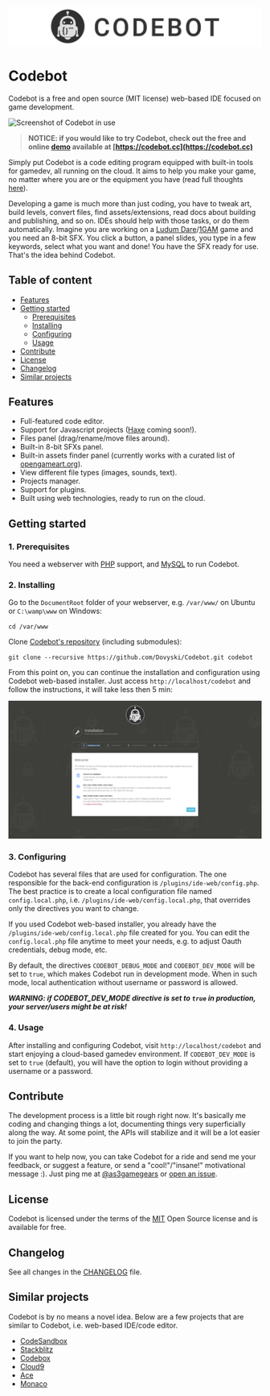 ![Codebot](https://raw.githubusercontent.com/Dovyski/depository/master/codebot-logo-text.png)

# Codebot

Codebot is a free and open source (MIT license) web-based IDE focused on game development.

![Screenshot of Codebot in use](https://cloud.githubusercontent.com/assets/512405/6548137/e344ebea-c5cd-11e4-800e-adfe8472884c.png)

> **NOTICE: if you would like to try Codebot, check out the free and online [demo](https://codebot.cc) available at [https://codebot.cc](https://codebot.cc)**

Simply put Codebot is a code editing program equipped with built-in tools for gamedev, all running on the cloud. It aims to help you make your game, no matter where you are or the equipment you have (read full thoughts [here](http://www.as3gamegears.com/blog/codebot-an-ide-focused-on-gamedev/)).

Developing a game is much more than just coding, you have to tweak art, build levels, convert files, find assets/extensions, read docs about building and publishing, and so on. IDEs should help with those tasks, or do them automatically. Imagine you are working on a [Ludum Dare](http://www.ludumdare.com/)/[1GAM](http://onegameamonth.com) game and you need an 8-bit SFX. You click a button, a panel slides, you type in a few keywords, select what you want and done! You have the SFX ready for use. That's the idea behind Codebot.

## Table of content

- [Features](#features)
- [Getting started](#getting-started)
	- [Prerequisites](#prerequisites)
	- [Installing](#installing)
	- [Configuring](#configuring)
	- [Usage](#usage)
- [Contribute](#contribute)
- [License](#license)
- [Changelog](#changelog)
- [Similar projects](#similar-projects)

## Features

* Full-featured code editor.
* Support for Javascript projects ([Haxe](https://haxe.org/) coming soon!).
* Files panel (drag/rename/move files around).
* Built-in 8-bit SFXs panel.
* Built-in assets finder panel (currently works with a curated list of [opengameart.org](https://opengameart.org)).
* View different file types (images, sounds, text).
* Projects manager.
* Support for plugins.
* Built using web technologies, ready to run on the cloud.

## Getting started
### 1. Prerequisites

You need a webserver with [PHP](http://php.net) support, and [MySQL](https://www.mysql.com/) to run Codebot.

### 2. Installing

Go to the `DocumentRoot` folder of your webserver, e.g. `/var/www/` on Ubuntu or `C:\wamp\www` on Windows:

```
cd /var/www
```

Clone [Codebot's repository](https://github.com/Dovyski/Codebot) (including submodules):

```
git clone --recursive https://github.com/Dovyski/Codebot.git codebot
```

From this point on, you can continue the installation and configuration using Codebot web-based installer. Just access `http://localhost/codebot` and follow the instructions, it will take less then 5 min:

![Codebot web-based installer](./plugins/ide-web/install/img/web-installer.png)

### 3. Configuring

Codebot has several files that are used for configuration. The one responsible for the back-end configuration is `/plugins/ide-web/config.php`. The best practice is to create a local configuration file named `config.local.php`, i.e. `/plugins/ide-web/config.local.php`, that overrides only the directives you want to change.

If you used Codebot web-based installer, you already have the `/plugins/ide-web/config.local.php` file created for you. You can edit the `config.local.php` file anytime to meet your needs, e.g. to adjust Oauth credentials, debug mode, etc.

By default, the directives `CODEBOT_DEBUG_MODE` and `CODEBOT_DEV_MODE` will be set to `true`, which makes Codebot run in development mode. When in such mode, local authentication without username or password is allowed.

***WARNING: if CODEBOT_DEV_MODE directive is set to `true` in production, your server/users might be at risk!***

### 4. Usage

After installing and configuring Codebot, visit `http://localhost/codebot` and start enjoying a cloud-based gamedev environment. If `CODEBOT_DEV_MODE` is set to `true` (default), you will have the option to login without providing a username or a password.

## Contribute

The development process is a little bit rough right now. It's basically me coding and changing things a lot, documenting things very superficially along the way. At some point, the APIs will stabilize and it will be a lot easier to join the party.

If you want to help now, you can take Codebot for a ride and send me your feedback, or suggest a feature, or send a "cool!"/"insane!" motivational message :). Just ping me at [@as3gamegears](http://twitter.com/as3gamegears) or [open an issue](https://github.com/Dovyski/Codebot/issues/new).

## License

Codebot is licensed under the terms of the [MIT](https://choosealicense.com/licenses/mit/) Open Source
license and is available for free.

## Changelog

See all changes in the [CHANGELOG](CHANGELOG.md) file.

## Similar projects

Codebot is by no means a novel idea. Below are a few projects that are similar to Codebot, i.e. web-based IDE/code editor.

* [CodeSandbox](https://codesandbox.io)
* [Stackblitz](https://stackblitz.com)
* [Codebox](https://github.com/CodeboxIDE/codebox)
* [Cloud9](https://c9.io)
* [Ace](https://ace.c9.io)
* [Monaco](https://microsoft.github.io/monaco-editor)
